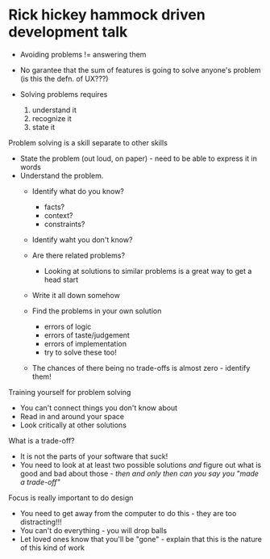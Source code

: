 # Rick hickey hammock driven development talk

* Avoiding problems != answering them
* No garantee that the sum of features is going to solve anyone's problem (is this the defn. of UX???)

* Solving problems requires
  1. understand it
  2. recognize it
  3. state it

Problem solving is a skill separate to other skills

* State the problem (out loud, on paper) - need to be able to express it in words
* Understand the problem.
    * Identify what do you know?
        * facts?
        * context?
        * constraints?
    * Identify waht you don't know?
    * Are there related problems?
        * Looking at solutions to similar problems is a great way to get a head start
    * Write it all down somehow

    * Find the problems in your own solution
        * errors of logic
        * errors of taste/judgement
        * errors of implementation
        * try to solve these too!
    * The chances of there being no trade-offs is almost zero - identify them!

Training yourself for problem solving
* You can't connect things you don't know about
* Read in and around your space
* Look critically at other solutions

What is a trade-off?
* It is not the parts of your software that suck!
* You need to look at at least two possible solutions _and_ figure out what is good and bad about those - *then and only then can you say you "made a trade-off"*

Focus is really important to do design
* You need to get away from the computer to do this - they are too distracting!!!
* You can't do everything - you will drop balls
* Let loved ones know that you'll be "gone" - explain that this is the nature of this kind of work
